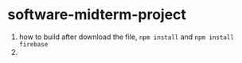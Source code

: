 # software-midterm-project
1. how to build
    after download the file, `npm install` and `npm install firebase` 
2.

